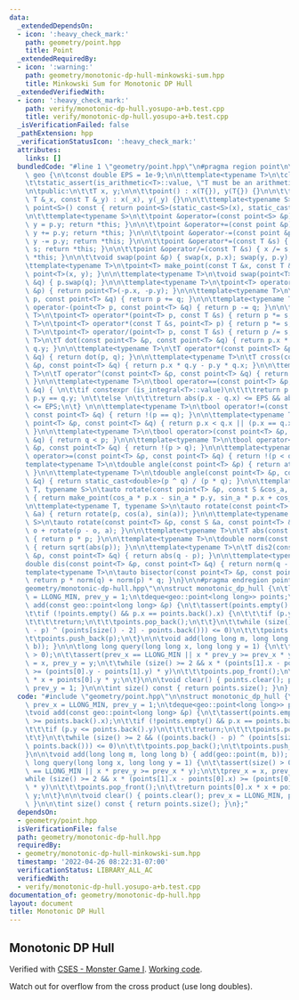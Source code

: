 ```yaml
---
data:
  _extendedDependsOn:
  - icon: ':heavy_check_mark:'
    path: geometry/point.hpp
    title: Point
  _extendedRequiredBy:
  - icon: ':warning:'
    path: geometry/monotonic-dp-hull-minkowski-sum.hpp
    title: Minkowski Sum for Monotonic DP Hull
  _extendedVerifiedWith:
  - icon: ':heavy_check_mark:'
    path: verify/monotonic-dp-hull.yosupo-a+b.test.cpp
    title: verify/monotonic-dp-hull.yosupo-a+b.test.cpp
  _isVerificationFailed: false
  _pathExtension: hpp
  _verificationStatusIcon: ':heavy_check_mark:'
  attributes:
    links: []
  bundledCode: "#line 1 \"geometry/point.hpp\"\n#pragma region point\n\nnamespace\
    \ geo {\n\tconst double EPS = 1e-9;\n\n\ttemplate<typename T>\n\tclass point {\n\
    \t\tstatic_assert(is_arithmetic<T>::value, \"T must be an arithmetic type\");\n\
    \n\tpublic:\n\t\tT x, y;\n\n\t\tpoint() : x(T{}), y(T{}) {}\n\n\t\tpoint(const\
    \ T &_x, const T &_y) : x(_x), y(_y) {}\n\n\t\ttemplate<typename S> \n\t\toperator\
    \ point<S>() const { return point<S>(static_cast<S>(x), static_cast<S>(y)); }\n\
    \n\t\ttemplate<typename S>\n\t\tpoint &operator=(const point<S> &p) { x = p.x;\
    \ y = p.y; return *this; }\n\n\t\tpoint &operator+=(const point &p) { x += p.x;\
    \ y += p.y; return *this; }\n\n\t\tpoint &operator-=(const point &p) { x -= p.x;\
    \ y -= p.y; return *this; }\n\n\t\tpoint &operator*=(const T &s) { x *= s; y *=\
    \ s; return *this; }\n\n\t\tpoint &operator/=(const T &s) { x /= s; y /= s; return\
    \ *this; }\n\n\t\tvoid swap(point &p) { swap(x, p.x); swap(y, p.y); }\n\t};\n\n\
    \ttemplate<typename T>\n\tpoint<T> make_point(const T &x, const T &y) { return\
    \ point<T>(x, y); }\n\n\ttemplate<typename T>\n\tvoid swap(point<T> &p, point<T>\
    \ &q) { p.swap(q); }\n\n\ttemplate<typename T>\n\tpoint<T> operator-(const point<T>\
    \ &p) { return point<T>(-p.x, -p.y); }\n\n\ttemplate<typename T>\n\tpoint<T> operator+(point<T>\
    \ p, const point<T> &q) { return p += q; }\n\n\ttemplate<typename T>\n\tpoint<T>\
    \ operator-(point<T> p, const point<T> &q) { return p -= q; }\n\n\ttemplate<typename\
    \ T>\n\tpoint<T> operator*(point<T> p, const T &s) { return p *= s; }\n\n\ttemplate<typename\
    \ T>\n\tpoint<T> operator*(const T &s, point<T> p) { return p *= s; }\n\n\ttemplate<typename\
    \ T>\n\tpoint<T> operator/(point<T> p, const T &s) { return p /= s;}\n\n\ttemplate<typename\
    \ T>\n\tT dot(const point<T> &p, const point<T> &q) { return p.x * q.x + p.y *\
    \ q.y; }\n\n\ttemplate<typename T>\n\tT operator*(const point<T> &p, const point<T>\
    \ &q) { return dot(p, q); }\n\n\ttemplate<typename T>\n\tT cross(const point<T>\
    \ &p, const point<T> &q) { return p.x * q.y - p.y * q.x; }\n\n\ttemplate<typename\
    \ T>\n\tT operator^(const point<T> &p, const point<T> &q) { return cross(p, q);\
    \ }\n\n\ttemplate<typename T>\n\tbool operator==(const point<T> &p, const point<T>\
    \ &q) { \n\t\tif constexpr (is_integral<T>::value)\n\t\t\treturn p.x == q.x &&\
    \ p.y == q.y; \n\t\telse \n\t\t\treturn abs(p.x - q.x) <= EPS && abs(p.y - q.y)\
    \ <= EPS;\n\t} \n\n\ttemplate<typename T>\n\tbool operator!=(const point<T> &p,\
    \ const point<T> &q) { return !(p == q); }\n\n\ttemplate<typename T>\n\tbool operator<(const\
    \ point<T> &p, const point<T> &q) { return p.x < q.x || (p.x == q.x && p.y < q.y);\
    \ }\n\n\ttemplate<typename T>\n\tbool operator>(const point<T> &p, const point<T>\
    \ &q) { return q < p; }\n\n\ttemplate<typename T>\n\tbool operator<=(const point<T>\
    \ &p, const point<T> &q) { return !(p > q); }\n\n\ttemplate<typename T>\n\tbool\
    \ operator>=(const point<T> &p, const point<T> &q) { return !(p < q); }\n\n\t\
    template<typename T>\n\tdouble angle(const point<T> &p) { return atan2(p.y, p.x);\
    \ }\n\n\ttemplate<typename T>\n\tdouble angle(const point<T> &p, const point<T>\
    \ &q) { return static_cast<double>(p ^ q) / (p * q); }\n\n\ttemplate<typename\
    \ T, typename S>\n\tauto rotate(const point<T> &p, const S &cos_a, const S &sin_a)\
    \ { return make_point(cos_a * p.x - sin_a * p.y, sin_a * p.x + cos_a * p.y); }\n\
    \n\ttemplate<typename T, typename S>\n\tauto rotate(const point<T> &p, const S\
    \ &a) { return rotate(p, cos(a), sin(a)); }\n\n\ttemplate<typename T, typename\
    \ S>\n\tauto rotate(const point<T> &p, const S &a, const point<T> &o) { return\
    \ o + rotate(p - o, a); }\n\n\ttemplate<typename T>\n\tT abs(const point<T> &p)\
    \ { return p * p; }\n\n\ttemplate<typename T>\n\tdouble norm(const point<T> &p)\
    \ { return sqrt(abs(p)); }\n\n\ttemplate<typename T>\n\tT dis2(const point<T>\
    \ &p, const point<T> &q) { return abs(q - p); }\n\n\ttemplate<typename T>\n\t\
    double dis(const point<T> &p, const point<T> &q) { return norm(q - p); }\n\n\t\
    template<typename T>\n\tauto bisector(const point<T> &p, const point<T> &q) {\
    \ return p * norm(q) + norm(p) * q; }\n}\n\n#pragma endregion point\n#line 2 \"\
    geometry/monotonic-dp-hull.hpp\"\n\nstruct monotonic_dp_hull {\n\tlong long prev_x\
    \ = LLONG_MIN, prev_y = 1;\n\tdeque<geo::point<long long>> points;\n \n\tvoid\
    \ add(const geo::point<long long> &p) {\n\t\tassert(points.empty() || p.x >= points.back().x);\n\
    \t\tif (!points.empty() && p.x == points.back().x) {\n\t\t\tif (p.y <= points.back().y)\n\
    \t\t\t\treturn;\n\t\t\tpoints.pop_back();\n\t\t}\n\t\twhile (size() >= 2 && ((points.back()\
    \ - p) ^ (points[size() - 2] - points.back())) <= 0)\n\t\t\tpoints.pop_back();\n\
    \t\tpoints.push_back(p);\n\t}\n\n\tvoid add(long long m, long long b) { add(geo::point(m,\
    \ b)); }\n\n\tlong long query(long long x, long long y = 1) {\n\t\tassert(size()\
    \ > 0);\n\t\tassert(prev_x == LLONG_MIN || x * prev_y >= prev_x * y);\n\t\tprev_x\
    \ = x, prev_y = y;\n\t\twhile (size() >= 2 && x * (points[1].x - points[0].x)\
    \ >= (points[0].y - points[1].y) * y)\n\t\t\tpoints.pop_front();\n\t\treturn points[0].x\
    \ * x + points[0].y * y;\n\t}\n\n\tvoid clear() { points.clear(); prev_x = LLONG_MIN,\
    \ prev_y = 1; }\n\n\tint size() const { return points.size(); }\n};\n"
  code: "#include \"geometry/point.hpp\"\n\nstruct monotonic_dp_hull {\n\tlong long\
    \ prev_x = LLONG_MIN, prev_y = 1;\n\tdeque<geo::point<long long>> points;\n \n\
    \tvoid add(const geo::point<long long> &p) {\n\t\tassert(points.empty() || p.x\
    \ >= points.back().x);\n\t\tif (!points.empty() && p.x == points.back().x) {\n\
    \t\t\tif (p.y <= points.back().y)\n\t\t\t\treturn;\n\t\t\tpoints.pop_back();\n\
    \t\t}\n\t\twhile (size() >= 2 && ((points.back() - p) ^ (points[size() - 2] -\
    \ points.back())) <= 0)\n\t\t\tpoints.pop_back();\n\t\tpoints.push_back(p);\n\t\
    }\n\n\tvoid add(long long m, long long b) { add(geo::point(m, b)); }\n\n\tlong\
    \ long query(long long x, long long y = 1) {\n\t\tassert(size() > 0);\n\t\tassert(prev_x\
    \ == LLONG_MIN || x * prev_y >= prev_x * y);\n\t\tprev_x = x, prev_y = y;\n\t\t\
    while (size() >= 2 && x * (points[1].x - points[0].x) >= (points[0].y - points[1].y)\
    \ * y)\n\t\t\tpoints.pop_front();\n\t\treturn points[0].x * x + points[0].y *\
    \ y;\n\t}\n\n\tvoid clear() { points.clear(); prev_x = LLONG_MIN, prev_y = 1;\
    \ }\n\n\tint size() const { return points.size(); }\n};"
  dependsOn:
  - geometry/point.hpp
  isVerificationFile: false
  path: geometry/monotonic-dp-hull.hpp
  requiredBy:
  - geometry/monotonic-dp-hull-minkowski-sum.hpp
  timestamp: '2022-04-26 08:22:31-07:00'
  verificationStatus: LIBRARY_ALL_AC
  verifiedWith:
  - verify/monotonic-dp-hull.yosupo-a+b.test.cpp
documentation_of: geometry/monotonic-dp-hull.hpp
layout: document
title: Monotonic DP Hull
---
```


## Monotonic DP Hull

Verified with [CSES - Monster Game I](https://cses.fi/problemset/task/2084/). [Working code](https://cses.fi/paste/9d47222cb4a2db1f3a24a7/).

Watch out for overflow from the cross product (use long doubles).